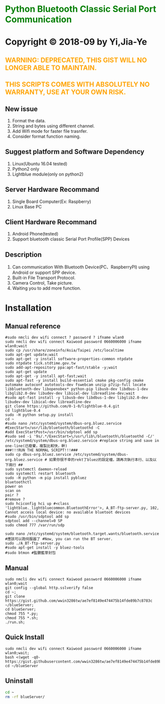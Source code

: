 # <font color="Green">Python Bluetooth Classic Serial Port Communication</font>
# Copyright © 2018-09 by Yi,Jia-Ye
## <font color="orange">WARNING: DEPRECATED, THIS GIST WILL NO LONGER ABLE TO MAINTAIN.</font>
## <font color="orange">THIS SCRIPTS COMES WITH ABSOLUTELY NO WARRANTY, USE AT YOUR OWN RISK.</font>

## New issue
1. Format the data.
2. String and bytes using different channel.
3. Add Wifi mode for faster file trasnfer.
4. Consider format function naming.
## Suggest platform and Software Dependency
1. Linux(Ubuntu 16.04 tested)
2. Python2 only
3. Lightblue module(only on python2)
## Server Hardware Recommand
1. Single Board Computer(Ex: Raspberry)
2. Linux Base PC
## Client Hardware Recommand
1. Android Phone(tested)
2. Support bluetooth classic Serial Port Profile(SPP) Devices
## Description
1. Can communication With Bluetooth Device(PC、RaspberryPI) using Android or support SPP device.
2. Built-in File Transport Protocol.
3. Camera Control, Take picture.
4. Waiting you to add more function.
# Installation
  
## Manual reference
```bash=
#sudo nmcli dev wifi connect ? password ? ifname wlan0
sudo nmcli dev wifi connect Kaiwood password 0660006000 ifname wlan0;wait
sudo cp /usr/share/zoneinfo/Asia/Taipei /etc/localtime
sudo apt-get update;wait
sudo apt-get -y install software-properties-common ntpdate
sudo ntpdate tick.stdtime.gov.tw
sudo add-apt-repository ppa:apt-fast/stable -y;wait
sudo apt-get update
sudo apt-get -y install apt-fast;wait
sudo apt-fast -y install build-essential cmake pkg-config cmake automake autoconf autotools-dev fswebcam unzip p7zip-full locate libbluetooth-dev libopenobex* python-pip libusb-dev libdbus-1-dev libglib2.0-dev libudev-dev libical-dev libreadline-dev;wait
#sudo apt-fast install -y libusb-dev libdbus-1-dev libglib2.0-dev libudev-dev libical-dev libreadline-dev
git clone https://github.com/0-1-0/lightblue-0.4.git
cd lightblue-0.4
sudo -H python setup.py install
cd ~
#sudo nano /etc/systemd/system/dbus-org.bluez.service
#ExecStart=/usr/lib/bluetooth/bluetoothd -C
#add ExecStartPost=/usr/bin/sdptool add sp
#sudo sed -i '9s/.*/ExecStart=\/usr\/lib\/bluetooth\/bluetoothd -C/' /etc/systemd/system/dbus-org.bluez.service #replace string and save in one-line(已廢棄，複製比較快，幹)
###!!!RUN THE NORMAL SCRIPT!!!###
sudo cp dbus-org.bluez.service /etc/systemd/system/dbus-org.bluez.service # 如果你很不幸的rekt了bluez的設定檔，請再次執行本行、以及以下兩行 ##
sudo systemctl daemon-reload
sudo systemctl restart bluetooth
sudo -H python -m pip install pybluez
bluetoothctl
power on
scan on
pair ?
#remove ?
sudo hciconfig hci up #<class 'lightblue._lightbluecommon.BluetoothError'>, A_BT-ftp-server.py, 102, Cannot access local device: no available bluetoot devices
#sudo /usr/bin/sdptool add sp
sdptool add --channel=0 SP
sudo chmod 777 /var/run/sdp

sudo nano /etc/systemd/system/bluetooth.target.wants/bluetooth.service
#應該可以跑伺服器了 #Now, you can run the BT server.
sudo ./A_BT-ftp-server.py
#sudo apt-get install -y bluez-tools 
#sudo btmon #監聽藍芽封包

```
## Manual
```bash=
sudo nmcli dev wifi connect Kaiwood password 0660006000 ifname wlan0;wait
git config --global http.sslverify false
cd ~;
git clone https://gist.github.com/wwin3286tw/ae7ef8149e474475b14fde89b7c8783c ~/blueServer;
cd blueServer;
chmod 755 *.py;
chmod 755 *.sh;
./run.sh;

```
## Quick Install
```bash=
sudo nmcli dev wifi connect Kaiwood password 0660006000 ifname wlan0;wait;
bash <(wget -qO- https://gist.githubusercontent.com/wwin3286tw/ae7ef8149e474475b14fde89b7c8783c/raw/cd63385fe16dff2e98b4d8bc795ab5e947e8c1f6/quick.sh);
cd ~/blueServer
```
## Uninstall
```bash
cd ~
rm -rf blueServer/
```
